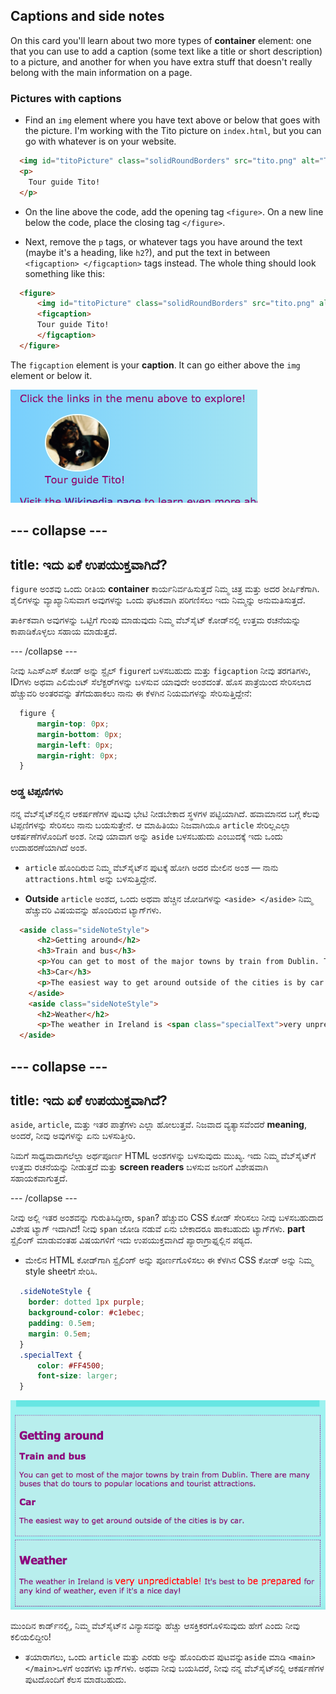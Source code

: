 ## Captions and side notes

On this card you'll learn about two more types of **container** element: one that you can use to add a caption (some text like a title or short description) to a picture, and another for when you have extra stuff that doesn't really belong with the main information on a page.

### Pictures with captions

+ Find an `img` element where you have text above or below that goes with the picture. I'm working with the Tito picture on `index.html`, but you can go with whatever is on your website. 

```html
  <img id="titoPicture" class="solidRoundBorders" src="tito.png" alt="Tito the dog" />          
  <p>
    Tour guide Tito!
  </p>
```

+ On the line above the code, add the opening tag `<figure>`. On a new line below the code, place the closing tag `</figure>`.

+ Next, remove the `p` tags, or whatever tags you have around the text (maybe it's a heading, like `h2`?), and put the text in between `<figcaption> </figcaption>` tags instead. The whole thing should look something like this:

```html
  <figure>
      <img id="titoPicture" class="solidRoundBorders" src="tito.png" alt="Tito the dog" />          
      <figcaption>
      Tour guide Tito!
      </figcaption>
  </figure>
```

The `figcaption` element is your **caption**. It can go either above the `img` element or below it.

![Picture of Tito with a caption](images/figureAndCaption.png)

## \--- collapse \---

## title: ಇದು ಏಕೆ ಉಪಯುಕ್ತವಾಗಿದೆ?

`figure` ಅಂಶವು ಒಂದು ರೀತಿಯ **container** ಕಾರ್ಯನಿರ್ವಹಿಸುತ್ತದೆ ನಿಮ್ಮ ಚಿತ್ರ ಮತ್ತು ಅದರ ಶೀರ್ಷಿಕೆಗಾಗಿ. ಶೈಲಿಗಳನ್ನು ವ್ಯಾಖ್ಯಾನಿಸುವಾಗ ಅವುಗಳನ್ನು ಒಂದು ಘಟಕವಾಗಿ ಪರಿಗಣಿಸಲು ಇದು ನಿಮ್ಮನ್ನು ಅನುಮತಿಸುತ್ತದೆ.

ತಾರ್ಕಿಕವಾಗಿ ಅವುಗಳನ್ನು ಒಟ್ಟಿಗೆ ಗುಂಪು ಮಾಡುವುದು ನಿಮ್ಮ ವೆಬ್‌ಸೈಟ್ ಕೋಡ್‌ನಲ್ಲಿ ಉತ್ತಮ ರಚನೆಯನ್ನು ಕಾಪಾಡಿಕೊಳ್ಳಲು ಸಹಾಯ ಮಾಡುತ್ತದೆ.

\--- /collapse \---

ನೀವು ಸಿಎಸ್ಎಸ್ ಕೋಡ್ ಅನ್ನು ಸ್ಟೈಲ್ `figure`ಗೆ ಬಳಸಬಹುದು ಮತ್ತು `figcaption` ನೀವು ತರಗತಿಗಳು, IDಗಳು ಅಥವಾ ಎಲಿಮೆಂಟ್ ಸೆಲೆಕ್ಟರ್‌ಗಳನ್ನು ಬಳಸುವ ಯಾವುದೇ ಅಂಶದಂತೆ. ಹೊಸ ಪಾತ್ರೆಯಿಂದ ಸೇರಿಸಲಾದ ಹೆಚ್ಚುವರಿ ಅಂತರವನ್ನು ತೆಗೆದುಹಾಕಲು ನಾನು ಈ ಕೆಳಗಿನ ನಿಯಮಗಳನ್ನು ಸೇರಿಸುತ್ತಿದ್ದೇನೆ:

```css
  figure { 
      margin-top: 0px;
      margin-bottom: 0px;
      margin-left: 0px;
      margin-right: 0px;
  }
```

### ಅಡ್ಡ ಟಿಪ್ಪಣಿಗಳು

ನನ್ನ ವೆಬ್‌ಸೈಟ್‌ನಲ್ಲಿನ ಆಕರ್ಷಣೆಗಳ ಪುಟವು ಭೇಟಿ ನೀಡಬೇಕಾದ ಸ್ಥಳಗಳ ಪಟ್ಟಿಯಾಗಿದೆ. ಹವಾಮಾನದ ಬಗ್ಗೆ ಕೆಲವು ಟಿಪ್ಪಣಿಗಳನ್ನು ಸೇರಿಸಲು ನಾನು ಬಯಸುತ್ತೇನೆ. ಆ ಮಾಹಿತಿಯು ನಿಜವಾಗಿಯೂ `article` ಸೇರಿಲ್ಲಎಲ್ಲಾ ಆಕರ್ಷಣೆಗಳೊಂದಿಗೆ ಅಂಶ. ನೀವು ಯಾವಾಗ ಅನ್ನು `aside` ಬಳಸಬಹುದು ಎಂಬುದಕ್ಕೆ ಇದು ಒಂದು ಉದಾಹರಣೆಯಾಗಿದೆ ಅಂಶ.

+ `article` ಹೊಂದಿರುವ ನಿಮ್ಮ ವೆಬ್‌ಸೈಟ್‌ನ ಪುಟಕ್ಕೆ ಹೋಗಿ ಅದರ ಮೇಲಿನ ಅಂಶ — ನಾನು `attractions.html` ಅನ್ನು ಬಳಸುತ್ತಿದ್ದೇನೆ.

+ **Outside** `article` ಅಂಶದ, ಒಂದು ಅಥವಾ ಹೆಚ್ಚಿನ ಜೋಡಿಗಳನ್ನು `<aside> </aside>` ನಿಮ್ಮ ಹೆಚ್ಚುವರಿ ವಿಷಯವನ್ನು ಹೊಂದಿರುವ ಟ್ಯಾಗ್‌ಗಳು.

```html
  <aside class="sideNoteStyle">
      <h2>Getting around</h2>
      <h3>Train and bus</h3>
      <p>You can get to most of the major towns by train from Dublin. There are many buses that do tours to popular locations and tourist attractions.</p>
      <h3>Car</h3>
      <p>The easiest way to get around outside of the cities is by car.</p>
    </aside>
    <aside class="sideNoteStyle">
      <h2>Weather</h2>
      <p>The weather in Ireland is <span class="specialText">very unpredictable!</span> It's best to <span class="specialText">be prepared</span> for any kind of weather, even if it's a nice day!</p>
  </aside>
```

## \--- collapse \---

## title: ಇದು ಏಕೆ ಉಪಯುಕ್ತವಾಗಿದೆ?

`aside`, `article`, ಮತ್ತು ಇತರ ಪಾತ್ರೆಗಳು ಎಲ್ಲಾ ಹೋಲುತ್ತವೆ. ನಿಜವಾದ ವ್ಯತ್ಯಾಸವೆಂದರೆ **meaning**, ಅಂದರೆ, ನೀವು ಅವುಗಳನ್ನು ಏನು ಬಳಸುತ್ತೀರಿ.

ನಿಮಗೆ ಸಾಧ್ಯವಾದಾಗಲೆಲ್ಲಾ ಅರ್ಥಪೂರ್ಣ HTML ಅಂಶಗಳನ್ನು ಬಳಸುವುದು ಮುಖ್ಯ. ಇದು ನಿಮ್ಮ ವೆಬ್‌ಸೈಟ್‌ಗೆ ಉತ್ತಮ ರಚನೆಯನ್ನು ನೀಡುತ್ತದೆ ಮತ್ತು **screen readers** ಬಳಸುವ ಜನರಿಗೆ ವಿಶೇಷವಾಗಿ ಸಹಾಯಕವಾಗುತ್ತದೆ.

\--- /collapse \---

ನೀವು ಅಲ್ಲಿ ಇತರ ಅಂಶವನ್ನು ಗುರುತಿಸಿದ್ದೀರಾ, `span`? ಹೆಚ್ಚುವರಿ CSS ಕೋಡ್ ಸೇರಿಸಲು ನೀವು ಬಳಸಬಹುದಾದ ವಿಶೇಷ ಟ್ಯಾಗ್ ಇದಾಗಿದೆ! ನೀವು `span` ಜೋಡಿ ನಡುವೆ ಏನು ಬೇಕಾದರೂ ಹಾಕಬಹುದು ಟ್ಯಾಗ್‌ಗಳು. **part** ಸ್ಟೈಲಿಂಗ್ ಮಾಡುವಂತಹ ವಿಷಯಗಳಿಗೆ ಇದು ಉಪಯುಕ್ತವಾಗಿದೆ ಪ್ಯಾರಾಗ್ರಾಫ್ನಲ್ಲಿನ ಪಠ್ಯದ.

+ ಮೇಲಿನ HTML ಕೋಡ್‌ಗಾಗಿ ಸ್ಟೈಲಿಂಗ್ ಅನ್ನು ಪೂರ್ಣಗೊಳಿಸಲು ಈ ಕೆಳಗಿನ CSS ಕೋಡ್ ಅನ್ನು ನಿಮ್ಮ style sheet‌ಗೆ ಸೇರಿಸಿ.

```css
  .sideNoteStyle {
    border: dotted 1px purple;
    background-color: #c1ebec;
    padding: 0.5em;
    margin: 0.5em;
  }
  .specialText {
      color: #FF4500;
      font-size: larger;
  }
```

![ತಮ್ಮದೇ ಆದ ಸ್ಟೈಲಿಂಗ್‌ನೊಂದಿಗೆ ಹೆಚ್ಚುವರಿ ಟಿಪ್ಪಣಿಗಳು](images/asidesStyled.png)

ಮುಂದಿನ ಕಾರ್ಡ್‌ನಲ್ಲಿ, ನಿಮ್ಮ ವೆಬ್‌ಸೈಟ್‌ನ ವಿನ್ಯಾಸವನ್ನು ಹೆಚ್ಚು ಆಸಕ್ತಿಕರಗೊಳಿಸುವುದು ಹೇಗೆ ಎಂದು ನೀವು ಕಲಿಯಲಿದ್ದೀರಿ!

+ ತಯಾರಾಗಲು, ಒಂದು `article` ಮತ್ತು ಎರಡು ಅನ್ನು ಹೊಂದಿರುವ ಪುಟವನ್ನು`aside` ಮಾಡಿ `<main> </main>`ಒಳಗೆ ಅಂಶಗಳು ಟ್ಯಾಗ್‌ಗಳು. ಅಥವಾ ನೀವು ಬಯಸಿದರೆ, ನೀವು ನನ್ನ ವೆಬ್‌ಸೈಟ್‌ನಲ್ಲಿ ಆಕರ್ಷಣೆಗಳ ಪುಟದೊಂದಿಗೆ ಕೆಲಸ ಮಾಡಬಹುದು.
